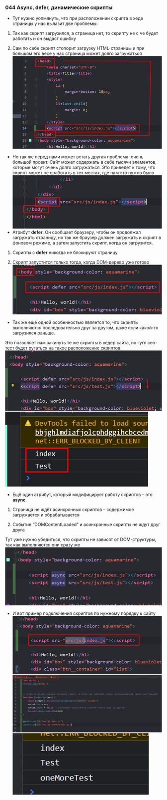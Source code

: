 ### **044 Async, defer, динамические скрипты**

- Тут нужно уопмянуть, что при расположении скрипта в хеде страницы у нас вылазит две проблемы:

1) Так как скрипт загрузился, а страница нет, то скрипту не с че будет работать и он выдаст ошибку

2) Сам по себе скрипт стопорит загрузку HTML-страницы и при большом его весе у нас страница может долго загружаться
![](../_png/Pasted%20image%2020220908201219.png)
- Но так же перед нами может встать другая проблема: очень большой проект. Сайт может содержать в себе тысячи элементов, которые могут очень долго загружаться. Это приведёт к тому, что скрипт может не сработать в тех местах, где нам это нужно было
![](../_png/Pasted%20image%2020220908201225.png)
- Атрибут **defer**. Он сообщает браузеру, чтобы он продолжал загружать страницу, но так же браузер должен загружать и скрипт в фоновом режиме, а затем запустить скрипт, когда он загрузится.

1) Скрипты с **defer** никогда не блокируют страницу

2) Скрипт запустится только тогда, когда DOM-дерево уже готово
![](../_png/Pasted%20image%2020220908201233.png)
- Так же ещё одной особенностью является то, что скрипты выполняются последовательно друг за другом, даже если какой-то загрузился раньше.

Это позволяет нам закинуть те же скрипты в хедер сайта, но гугл сео-тест будет ругаться на такое расположение скриптов
![](../_png/Pasted%20image%2020220908201241.png)![](../_png/Pasted%20image%2020220908201244.png)
- Ещё один атрибут, который модифицирует работу скриптов – это **async**.

1) Страница не ждёт асинхронных скриптов – содержимое загружается и обрабатывается

2) Событие “DOMContentLoaded” и асинхронные скрипты не ждут друг друга

Тут уже нужно убедиться, что скрипты не зависят от DOM-структуры, так как выполняются они сразу же
![](../_png/Pasted%20image%2020220908201250.png)
- И вот пример подключения скриптов по нужному порядку к сайту
![](../_png/Pasted%20image%2020220908201254.png)
![](../_png/Pasted%20image%2020220908201259.png)
![](../_png/Pasted%20image%2020220908201303.png)